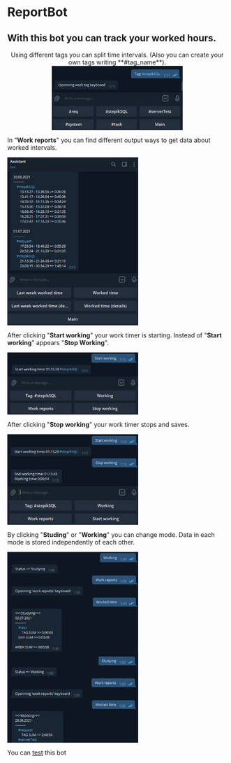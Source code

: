 # ReportBot

## With this bot you can track your worked hours. 
<p align="center">
Using different tags you can split time intervals. (Also you can create your own tags writing **#tag_name**).

<img align="center" src="https://github.com/TAPAKAHOKOT/ReportBot/blob/main/imgs/tags.png" width="300">

In "**Work reports**" you can find different output ways to get data about worked intervals.

<img align="center" src="https://github.com/TAPAKAHOKOT/ReportBot/blob/main/imgs/im_worked_time_det.png" width="300"> 

After clicking "**Start working**" your work timer is starting. Instead of "**Start working**" appears "**Stop Working**".

<img align="center" src="https://github.com/TAPAKAHOKOT/ReportBot/blob/main/imgs/start.png" width="300"> 

After clicking "**Stop working**" your work timer stops and saves.

<img align="center" src="https://github.com/TAPAKAHOKOT/ReportBot/blob/main/imgs/stop.png" width="300"> 

By clicking "**Studing**" or "**Working**" you can change mode. Data in each mode is stored independently of each other.

<img align="center" src="https://github.com/TAPAKAHOKOT/ReportBot/blob/main/imgs/studying.png" width="300"> 

<img align="center" src="https://github.com/TAPAKAHOKOT/ReportBot/blob/main/imgs/working.png" width="300"> 


You can [test](https://t.me/clear_reports_sender_bot) this bot
</p>
